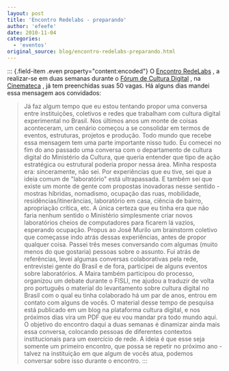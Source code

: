 ```yaml
---
layout: post
title: 'Encontro Redelabs - preparando'
author: 'efeefe'
date: 2010-11-04
categories:
  - 'eventos'
original_source: blog/encontro-redelabs-preparando.html
---
```


::: {.field-item .even property="content:encoded"}
O [Encontro RedeLabs](http://redelabs-org.github.io/) , a realizar-se em duas semanas durante o [Fórum de Cultura Digital](http://culturadigital.br/forum2010) , na [Cinemateca](http://cinemateca.gov.br/) , já tem preenchidas suas 50 vagas. Há alguns dias mandei essa mensagem aos convidados:

> Já faz algum tempo que eu estou tentando propor uma conversa entre instituições, coletivos e redes que trabalham com cultura digital experimental no Brasil. Nos últimos anos um monte de coisas aconteceram, um cenário começou a se consolidar em termos de eventos, estruturas, projetos e produção. Todo mundo que recebe essa mensagem tem uma parte importante nisso tudo. Eu comecei no fim do ano passado uma conversa com o departamento de cultura digital do Ministério da Cultura, que queria entender que tipo de ação estratégica ou estrutural poderia propor nessa área. Minha resposta era: sinceramente, não sei. Por experiências que eu tive, sei que a ideia comum de \"laboratório\" está ultrapassada. E também sei que existe um monte de gente com propostas inovadoras nesse sentido - mostras híbridas, nomadismo, ocupação das ruas, mobilidade, residências/itinerâncias, laboratório em casa, ciência de bairro, apropriação crítica, etc. A única certeza que eu tinha era que não faria nenhum sentido o Ministério simplesmente criar novos laboratórios cheios de computadores para ficarem lá vazios, esperando ocupação. Propus ao José Murilo um brainstorm coletivo que começasse indo atrás dessas experiências, antes de propor qualquer coisa. Passei três meses conversando com algumas (muito menos do que gostaria) pessoas sobre o assunto. Fui atrás de referências, levei algumas conversas colaborativas pela rede, entrevistei gente do Brasil e de fora, participei de alguns eventos sobre laboratórios. A Maira também participou do processo, organizou um debate durante o FISLI, me ajudou a traduzir de volta pro português o material do levantamento sobre cultura digital no Brasil com o qual eu tinha colaborado há um par de anos, entrou em contato com alguns de vocês. O material desse tempo de pesquisa está publicado em um blog na plataforma cultura digital, e nos próximos dias vira um PDF que eu vou mandar pra todo mundo aqui. O objetivo do encontro daqui a duas semanas é dinamizar ainda mais essa conversa, colocando pessoas de diferentes contextos institucionais para um exercício de rede. A ideia é que esse seja somente um primeiro encontro, que possa se repetir no próximo ano - talvez na instituição em que algum de vocês atua, podemos conversar sobre isso durante o encontro.
:::
